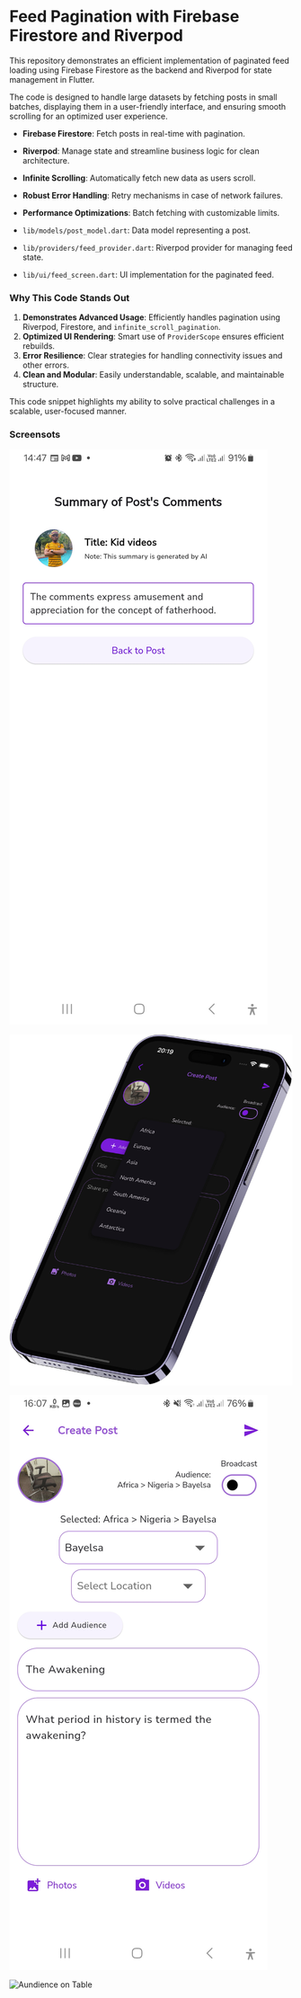 # Feed Pagination with Firebase Firestore and Riverpod

This repository demonstrates an efficient implementation of paginated feed loading using Firebase Firestore as the backend and Riverpod for state management in Flutter. 

The code is designed to handle large datasets by fetching posts in small batches, displaying them in a user-friendly interface, and ensuring smooth scrolling for an optimized user experience. 


- **Firebase Firestore**: Fetch posts in real-time with pagination.
- **Riverpod**: Manage state and streamline business logic for clean architecture.
- **Infinite Scrolling**: Automatically fetch new data as users scroll.
- **Robust Error Handling**: Retry mechanisms in case of network failures.
- **Performance Optimizations**: Batch fetching with customizable limits.

- `lib/models/post_model.dart`: Data model representing a post.
- `lib/providers/feed_provider.dart`: Riverpod provider for managing feed state.
- `lib/ui/feed_screen.dart`: UI implementation for the paginated feed.


### Why This Code Stands Out

1. **Demonstrates Advanced Usage**: Efficiently handles pagination using Riverpod, Firestore, and `infinite_scroll_pagination`.
2. **Optimized UI Rendering**: Smart use of `ProviderScope` ensures efficient rebuilds.
3. **Error Resilience**: Clear strategies for handling connectivity issues and other errors.
4. **Clean and Modular**: Easily understandable, scalable, and maintainable structure.

This code snippet highlights my ability to solve practical challenges in a scalable, user-focused manner.

### Screensots

![AI Summarization](https://github.com/tindi-plus/everything-app/blob/main/Screenshot_20240622_144716.jpg)


![Choose Audience](https://github.com/tindi-plus/everything-app/blob/main/chooseAudience.png)


![Create Post](https://github.com/tindi-plus/everything-app/blob/main/Screenshot_20240524_160742.jpg)


![Aundience on Table](https://github.com/tindi-plus/everything-app/blob/main/AudienceOnTable.png)

